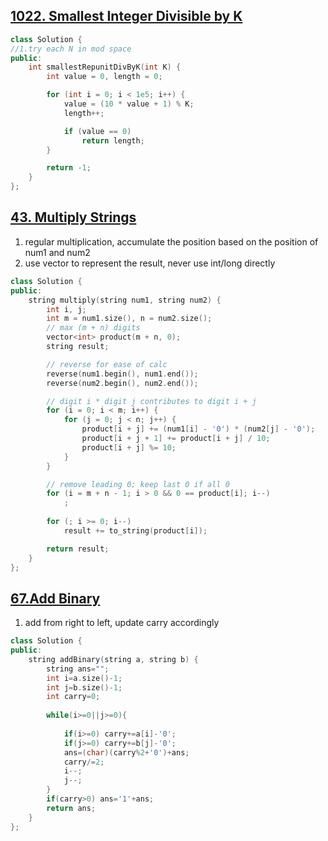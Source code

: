 ## [1022. Smallest Integer Divisible by K](https://leetcode.com/contest/weekly-contest-129/problems/smallest-integer-divisible-by-k/)
```c++
class Solution {
//1.try each N in mod space
public:
    int smallestRepunitDivByK(int K) {
        int value = 0, length = 0;

        for (int i = 0; i < 1e5; i++) {
            value = (10 * value + 1) % K;
            length++;

            if (value == 0)
                return length;
        }

        return -1;
    }
};
```


## [43. Multiply Strings](https://leetcode.com/problems/multiply-strings/)
1. regular multiplication, accumulate the position based on the position of num1 and num2
2. use vector to represent the result, never use int/long directly



```c++
class Solution {
public:
    string multiply(string num1, string num2) {
        int i, j;
        int m = num1.size(), n = num2.size();
        // max (m + n) digits
        vector<int> product(m + n, 0);
        string result;

        // reverse for ease of calc
        reverse(num1.begin(), num1.end());
        reverse(num2.begin(), num2.end());

        // digit i * digit j contributes to digit i + j
        for (i = 0; i < m; i++) {
            for (j = 0; j < n; j++) {
                product[i + j] += (num1[i] - '0') * (num2[j] - '0');
                product[i + j + 1] += product[i + j] / 10;
                product[i + j] %= 10;
            }
        }

        // remove leading 0; keep last 0 if all 0
        for (i = m + n - 1; i > 0 && 0 == product[i]; i--)
            ;
        
        for (; i >= 0; i--)
            result += to_string(product[i]);

        return result;
    }
};
```


## [67.Add Binary](https://leetcode.com/problems/add-binary/)
1. add from right to left, update carry accordingly

```c++
class Solution {
public:
    string addBinary(string a, string b) {
        string ans="";
        int i=a.size()-1;
        int j=b.size()-1;
        int carry=0;
        
        while(i>=0||j>=0){
            
            if(i>=0) carry+=a[i]-'0';
            if(j>=0) carry+=b[j]-'0';
            ans=(char)(carry%2+'0')+ans;
            carry/=2;
            i--;
            j--;
        }    
        if(carry>0) ans='1'+ans;
        return ans;
    }
};
```
